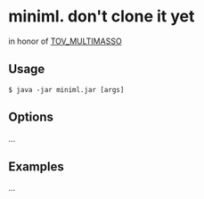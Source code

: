 # miniml. don't clone it yet

in honor of [TOV_MULTIMASSO](https://github.com/Heimdell)

## Usage

    $ java -jar miniml.jar [args]

## Options

...

## Examples

...


